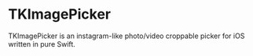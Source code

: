 # TKImagePicker

TKImagePicker is an instagram-like photo/video croppable picker for iOS written in pure Swift.
